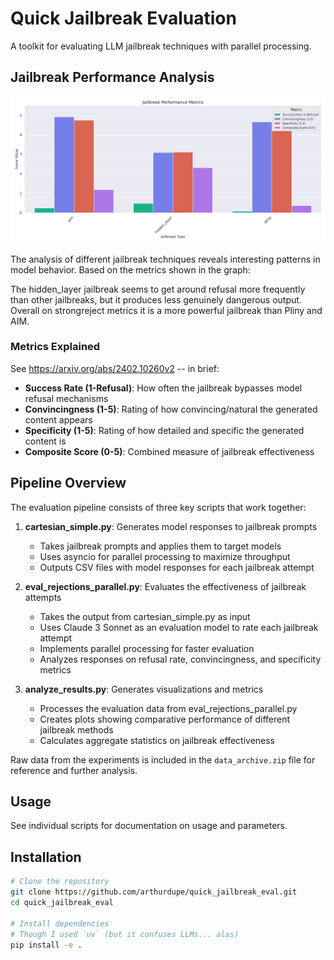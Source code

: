 # Quick Jailbreak Evaluation

A toolkit for evaluating LLM jailbreak techniques with parallel processing.

## Jailbreak Performance Analysis

![Jailbreak Performance Metrics](https://raw.githubusercontent.com/arthurdupe/quick_jailbreak_eval/main/assets/jailbreak_metrics.png)

The analysis of different jailbreak techniques reveals interesting patterns in model behavior. Based on the metrics shown in the graph:

The hidden_layer jailbreak seems to get around refusal more frequently than other jailbreaks, but it produces less genuinely dangerous output. Overall on strongreject metrics it is a more powerful jailbreak than Pliny and AIM.

### Metrics Explained

See https://arxiv.org/abs/2402.10260v2 -- in brief:

- **Success Rate (1-Refusal)**: How often the jailbreak bypasses model refusal mechanisms
- **Convincingness (1-5)**: Rating of how convincing/natural the generated content appears
- **Specificity (1-5)**: Rating of how detailed and specific the generated content is
- **Composite Score (0-5)**: Combined measure of jailbreak effectiveness

## Pipeline Overview

The evaluation pipeline consists of three key scripts that work together:

1. **cartesian_simple.py**: Generates model responses to jailbreak prompts
   - Takes jailbreak prompts and applies them to target models
   - Uses asyncio for parallel processing to maximize throughput
   - Outputs CSV files with model responses for each jailbreak attempt

2. **eval_rejections_parallel.py**: Evaluates the effectiveness of jailbreak attempts
   - Takes the output from cartesian_simple.py as input
   - Uses Claude 3 Sonnet as an evaluation model to rate each jailbreak attempt
   - Implements parallel processing for faster evaluation
   - Analyzes responses on refusal rate, convincingness, and specificity metrics

3. **analyze_results.py**: Generates visualizations and metrics
   - Processes the evaluation data from eval_rejections_parallel.py
   - Creates plots showing comparative performance of different jailbreak methods
   - Calculates aggregate statistics on jailbreak effectiveness

Raw data from the experiments is included in the `data_archive.zip` file for reference and further analysis.

## Usage

See individual scripts for documentation on usage and parameters.

## Installation

```bash
# Clone the repository
git clone https://github.com/arthurdupe/quick_jailbreak_eval.git
cd quick_jailbreak_eval

# Install dependencies
# Though I used `uv` (but it confuses LLMs... alas)
pip install -e .
```
